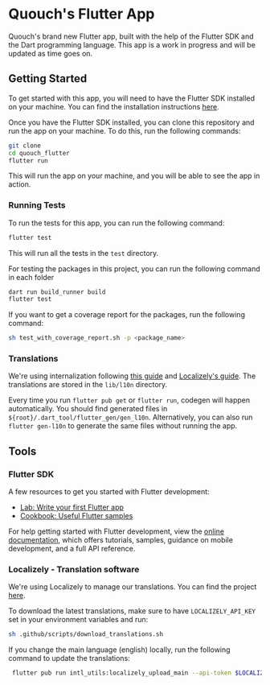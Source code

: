 # Quouch's Flutter App

Quouch's brand new Flutter app, built with the help of the Flutter SDK and the Dart programming language.
This app is a work in progress and will be updated as time goes on.

## Getting Started

To get started with this app, you will need to have the Flutter SDK installed on your machine. You can find the
installation instructions [here](https://flutter.dev/docs/get-started/install).

Once you have the Flutter SDK installed, you can clone this repository and run the app on your machine. To do this, run
the following commands:

```bash
git clone
cd quouch_flutter
flutter run
```

This will run the app on your machine, and you will be able to see the app in action.

### Running Tests

To run the tests for this app, you can run the following command:

```bash
flutter test
```

This will run all the tests in the `test` directory.

For testing the packages in this project, you can run the following command in each folder

```bash
dart run build_runner build 
flutter test
```

If you want to get a coverage report for the packages, run the following command:

```bash
sh test_with_coverage_report.sh -p <package_name>
```


### Translations

We're using internalization
following [this guide](https://docs.flutter.dev/ui/accessibility-and-internationalization/internationalization)
and [Localizely's guide](https://localizely.com/blog/flutter-localization-step-by-step-guide/).
The translations are stored in the `lib/l10n` directory.

Every time you run `flutter pub get` or `flutter run`, codegen will happen automatically. You should find generated
files in `${root}/.dart_tool/flutter_gen/gen_l10n`.
Alternatively, you can also run `flutter gen-l10n` to generate the same files without running the app.

## Tools

### Flutter SDK

A few resources to get you started with Flutter development:

- [Lab: Write your first Flutter app](https://docs.flutter.dev/get-started/codelab)
- [Cookbook: Useful Flutter samples](https://docs.flutter.dev/cookbook)

For help getting started with Flutter development, view the [online documentation](https://docs.flutter.dev/), which
offers tutorials, samples, guidance on mobile development, and a full API reference.

### Localizely - Translation software

We're using Localizely to manage our translations. You can find the
project [here](https://app.localizely.com/projects/65e5f6ef-0f12-4628-a24d-6ea137388310/Version_1.0/dashboard).

To download the latest translations, make sure to have `LOCALIZELY_API_KEY` set in your environment variables and run:

```bash
sh .github/scripts/download_translations.sh
```

If you change the main language (english) locally, run the following command to update the translations:

```bash
 flutter pub run intl_utils:localizely_upload_main --api-token $LOCALIZELY_API_TOKEN
```
